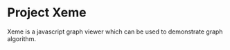 Project Xeme
============

Xeme is a javascript graph viewer which can be used to demonstrate graph algorithm.
